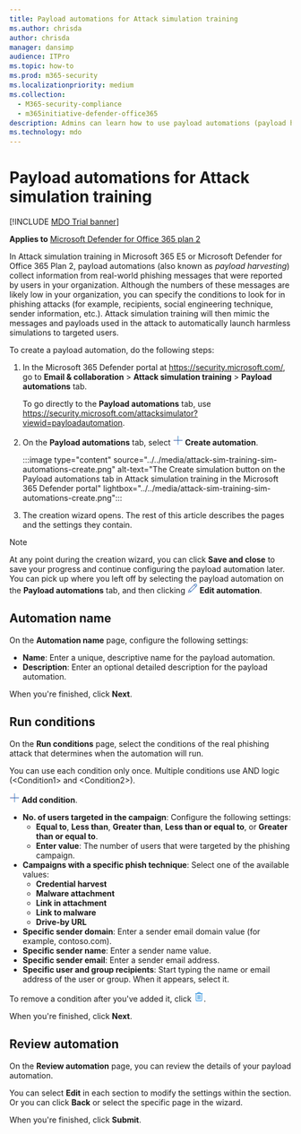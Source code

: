```yaml
---
title: Payload automations for Attack simulation training
ms.author: chrisda
author: chrisda
manager: dansimp
audience: ITPro
ms.topic: how-to
ms.prod: m365-security
ms.localizationpriority: medium
ms.collection: 
  - M365-security-compliance
  - m365initiative-defender-office365
description: Admins can learn how to use payload automations (payload harvesting) to collect and launch automated simulations for Attack simulation training in Microsoft Defender for Office 365 Plan 2.
ms.technology: mdo
---
```


# Payload automations for Attack simulation training

[!INCLUDE [MDO Trial banner](../includes/mdo-trial-banner.md)]

**Applies to**
 [Microsoft Defender for Office 365 plan 2](defender-for-office-365.md)

In Attack simulation training in Microsoft 365 E5 or Microsoft Defender for Office 365 Plan 2, payload automations (also known as _payload harvesting_) collect information from real-world phishing messages that were reported by users in your organization. Although the numbers of these messages are likely low in your organization, you can specify the conditions to look for in phishing attacks (for example, recipients, social engineering technique, sender information, etc.). Attack simulation training will then mimic the messages and payloads used in the attack to automatically launch harmless simulations to targeted users.

To create a payload automation, do the following steps:

1. In the Microsoft 365 Defender portal at <https://security.microsoft.com/>, go to **Email & collaboration** \> **Attack simulation training** \> **Payload automations** tab.

   To go directly to the **Payload automations** tab, use <https://security.microsoft.com/attacksimulator?viewid=payloadautomation>.

2. On the **Payload automations** tab, select ![Create automation icon.](../../media/m365-cc-sc-create-icon.png) **Create automation**.

   :::image type="content" source="../../media/attack-sim-training-sim-automations-create.png" alt-text="The Create simulation button on the Payload automations tab in Attack simulation training in the Microsoft 365 Defender portal" lightbox="../../media/attack-sim-training-sim-automations-create.png":::

3. The creation wizard opens. The rest of this article describes the pages and the settings they contain.

> [!NOTE]
> At any point during the creation wizard, you can click **Save and close** to save your progress and continue configuring the payload automation later. You can pick up where you left off by selecting the payload automation on the **Payload automations** tab, and then clicking ![Edit automation icon.](../../media/m365-cc-sc-edit-icon.png) **Edit automation**.

## Automation name

On the **Automation name** page, configure the following settings:

- **Name**: Enter a unique, descriptive name for the payload automation.
- **Description**: Enter an optional detailed description for the payload automation.

When you're finished, click **Next**.

## Run conditions

On the **Run conditions** page, select the conditions of the real phishing attack that determines when the automation will run.

You can use each condition only once. Multiple conditions use AND logic (\<Condition1\> and \<Condition2\>).

![Add condition icon.](../../media/m365-cc-sc-create-icon.png) **Add condition**.

- **No. of users targeted in the campaign**: Configure the following settings:
  - **Equal to**, **Less than**, **Greater than**, **Less than or equal to**, or **Greater than or equal to**.
  - **Enter value**: The number of users that were targeted by the phishing campaign.
- **Campaigns with a specific phish technique**: Select one of the available values:
  - **Credential harvest**
  - **Malware attachment**
  - **Link in attachment**
  - **Link to malware**
  - **Drive-by URL**
- **Specific sender domain**: Enter a sender email domain value (for example, contoso.com).
- **Specific sender name**: Enter a sender name value.
- **Specific sender email**: Enter a sender email address.
- **Specific user and group recipients**: Start typing the name or email address of the user or group. When it appears, select it.

To remove a condition after you've added it, click ![Remove icon.](../../media/m365-cc-sc-delete-icon.png).

When you're finished, click **Next**.

## Review automation

On the **Review automation** page, you can review the details of your payload automation.

You can select **Edit** in each section to modify the settings within the section. Or you can click **Back** or select the specific page in the wizard.

When you're finished, click **Submit**.
